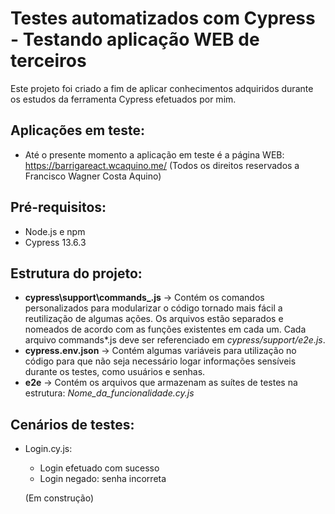# Testes automatizados com Cypress - Testando aplicação WEB de terceiros
Este projeto foi criado a fim de aplicar conhecimentos adquiridos durante os estudos da ferramenta Cypress efetuados por mim.

## Aplicações em teste:
- Até o presente momento a aplicação em teste é a página WEB: https://barrigareact.wcaquino.me/ (Todos os direitos reservados a Francisco Wagner Costa Aquino)

## Pré-requisitos:
- Node.js e npm
- Cypress 13.6.3

## Estrutura do projeto:
- **cypress\support\commands_.js** -> Contém os comandos personalizados para modularizar o código tornado mais fácil a reutilização de algumas ações. Os arquivos estão separados e nomeados de acordo com as funções existentes em cada um. Cada arquivo commands*.js deve ser referenciado em *cypress/support/e2e.js*.
- **cypress.env.json** -> Contém algumas variáveis para utilização no código para que não seja necessário logar informações sensíveis durante os testes, como usuários e senhas.
- **e2e** -> Contém os arquivos que armazenam as suítes de testes na estrutura: *Nome_da_funcionalidade.cy.js*

## Cenários de testes:
- Login.cy.js:
   - Login efetuado com sucesso
   - Login negado: senha incorreta

   (Em construção)